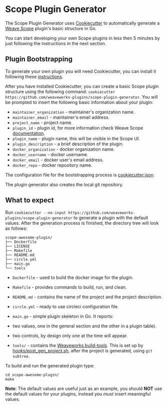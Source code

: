 # Scope Plugin Generator
The Scope Plugin Generator uses [Cookiecutter](https://github.com/audreyr/cookiecutter) to automatically generate a [Weave Scope](https://github.com/weaveworks/scope) plugin's basic structure in Go.

You can start developing your own Scope plugins in less then 5 minutes by just following the instructions in the next section.

## Plugin Bootstrapping
To generate your own plugin you will need Cookiecutter, you can install it following these [instructions](https://cookiecutter.readthedocs.io/en/latest/installation.html).

After you have installed Cookiecutter, you can create a basic Scope plugin structure using the following command: `cookiecutter https://github.com/weaveworks-plugins/scope-plugin-generator`.
You will be prompted to insert the following basic information about your plugin:

- `maintainer_organization` - maintainer's organization name.
- `maintainer_email` - maintainer's email address.
- `project_name` - project name.
- `plugin_id` - plugin id, for more information check Weave Scope [documentation](https://www.weave.works/documentation/scope-latest-plugins/#plugin-id).
- `plugin_name` - plugin name, this will be visible in the Scope UI.
- `plugin_description` - a brief description of the plugin.
- `docker_organization` - docker organization name.
- `docker_username` - docker username.
- `docker_email` - docker user's email address.
- `docker_repo` - docker repository name.

The configuration file for the bootstrapping process is [cookiecutter.json](cookiecutter.json).

The plugin generator also creates the local git repository.

## What to expect

Run `cookiecutter --no-input https://github.com/weaveworks-plugins/scope-plugin-generator` to generate a plugin with the default values. After the generation process is finished, the directory tree will look as follows:

```
scope-awesome-plugin/
├── Dockerfile
├── LICENSE
├── Makefile
├── README.md
├── circle.yml
├── main.go
└── tools
```

- `Dockerfile` - used to build the docker image for the plugin.
- `Makefile` - provides commands to build, run, and clean.
- `README.md` - contains the name of the project and the project description.
- `circle.yml` - ready to use circleci configuration file.
- `main.go` - simple plugin skeleton in Go. It reports:
 - two values, one in the general section and the other in a plugin table).
 - two controls, by design only one at the time will appear.

- `tools/` - contains the [Weaveworks build-tools](https://github.com/weaveworks/build-tools). This is set up by [hooks/post\_gen\_project.sh](hooks/post_gen_project.sh), after the project is generated, using `git subtree`.

To build and run the generated plugin type:

```
cd scope-awesome-plugin/
make
```

**Note**: The default values are useful just as an example, you should **NOT** use the default values for your plugins, instead you _must_ insert meaningful values.
